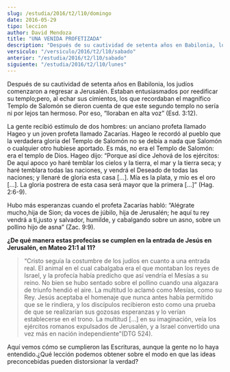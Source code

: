 ```yaml
---
slug: /estudia/2016/t2/l10/domingo
date: 2016-05-29
tipo: leccion
author: David Mendoza
title: "UNA VENIDA PROFETIZADA"
description: "Después de su cautividad de setenta años en Babilonia, los judíos comenzaron a  regresar a Jerusalén. Estaban entusiasmados por reedificar su templo;pero, al  echar sus cimientos, los que recordaban el magnífico Templo de Salomón se  dieron cuenta de que este segundo templo no..."
versiculo: "/versiculo/2016/t2/l10/sabado"
anterior: "/estudia/2016/t2/l10/sabado"
siguiente: "/estudia/2016/t2/l10/lunes"
---
```


Después de su cautividad de setenta años en Babilonia, los judíos comenzaron a regresar a Jerusalén. Estaban entusiasmados por reedificar su templo;pero, al echar sus cimientos, los que recordaban el magnífico Templo de Salomón se dieron cuenta de que este segundo templo no sería ni por lejos tan hermoso. Por eso, “lloraban en alta voz” (Esd. 3:12).

La gente recibió estímulo de dos hombres: un anciano profeta llamado Hageo y un joven profeta llamado Zacarías. Hageo le recordó al pueblo que la verdadera gloria del Templo de Salomón no se debía a nada que Salomón o cualquier otro hubiese aportado. Es más, no era el Templo de Salomón: era el templo de Dios. Hageo dijo: “Porque así dice Jehová de los ejércitos: De aquí apoco yo haré temblar los cielos y la tierra, el mar y la tierra seca; y haré temblara todas las naciones, y vendrá el Deseado de todas las naciones; y llenaré de gloria esta casa [...]. Mía es la plata, y mío es el oro [...]. La gloria postrera de esta casa será mayor que la primera [...]” (Hag. 2:6-9).

Hubo más esperanzas cuando el profeta Zacarías habló: “Alégrate mucho,hija de Sion; da voces de júbilo, hija de Jerusalén; he aquí tu rey vendrá a ti,justo y salvador, humilde, y cabalgando sobre un asno, sobre un pollino hijo de asna” (Zac. 9:9).

**¿De qué manera estas profecías se cumplen en la entrada de Jesús en Jerusalén, en Mateo 21:1 al 11?**

> “Cristo seguía la costumbre de los judíos en cuanto a una entrada real. El animal en el cual cabalgaba era el que montaban los reyes de Israel, y la profecía había predicho que así vendría el Mesías a su reino. No bien se hubo sentado sobre el pollino cuando una algazara de triunfo hendió el aire. La multitud lo aclamó como Mesías, como su Rey. Jesús aceptaba el homenaje que nunca antes había permitido que se le rindiera, y los discípulos recibieron esto como una prueba de que se realizarían sus gozosas esperanzas y lo verían establecerse en el trono. La multitud [...] en su imaginación, veía los ejércitos romanos expulsados de Jerusalén, y a Israel convertido una vez más en nación independiente”(DTG 524).

Aquí vemos cómo se cumplieron las Escrituras, aunque la gente no lo haya entendido.¿Qué lección podemos obtener sobre el modo en que las ideas preconcebidas pueden distorsionar la verdad?
